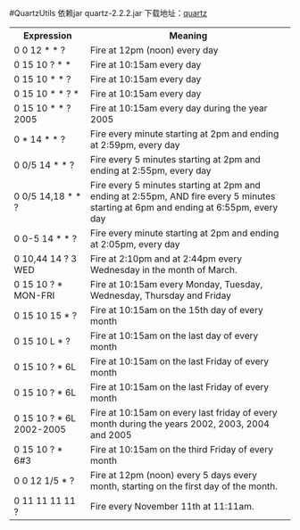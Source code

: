 ﻿#QuartzUtils
依赖jar quartz-2.2.2.jar
下载地址：[quartz](http://www.quartz-scheduler.org/)
<table class="table table-bordered table-striped table-condensed">
   <tr>
      <th>Expression </th>
      <th>Meaning</th>
   </tr>
   <tr>
      <td>0 0 12 * * ? </td>
      <td>Fire at 12pm (noon) every day</td>
   </tr>
   <tr>
      <td>0 15 10 ? * * </td>
      <td>Fire at 10:15am every day</td>
   </tr>
   <tr>
      <td>0 15 10 * * ? </td>
      <td>Fire at 10:15am every day</td>
   </tr>
   <tr>
      <td>0 15 10 * * ? * </td>
      <td>Fire at 10:15am every day</td>
   </tr>
   <tr>
      <td>0 15 10 * * ? 2005 </td>
      <td>Fire at 10:15am every day during the year 2005</td>
   </tr>
   <tr>
      <td>0 * 14 * * ? </td>
      <td>Fire every minute starting at 2pm and ending at 2:59pm, every day</td>
   </tr>
   <tr>
      <td>0 0/5 14 * * ? </td>
      <td>Fire every 5 minutes starting at 2pm and ending at 2:55pm, every day</td>
   </tr>
   <tr>
      <td>0 0/5 14,18 * * ? </td>
      <td>Fire every 5 minutes starting at 2pm and ending at 2:55pm, AND fire every 5 minutes starting at 6pm and ending at 6:55pm, every day</td>
   </tr>
   <tr>
      <td>0 0-5 14 * * ? </td>
      <td>Fire every minute starting at 2pm and ending at 2:05pm, every day</td>
   </tr>
   <tr>
      <td>0 10,44 14 ? 3 WED </td>
      <td>Fire at 2:10pm and at 2:44pm every Wednesday in the month of March.</td>
   </tr>
   <tr>
      <td>0 15 10 ? * MON-FRI </td>
      <td>Fire at 10:15am every Monday, Tuesday, Wednesday, Thursday and Friday</td>
   </tr>
   <tr>
      <td>0 15 10 15 * ? </td>
      <td>Fire at 10:15am on the 15th day of every month</td>
   </tr>
   <tr>
      <td>0 15 10 L * ? </td>
      <td>Fire at 10:15am on the last day of every month</td>
   </tr>
   <tr>
      <td>0 15 10 ? * 6L </td>
      <td>Fire at 10:15am on the last Friday of every month</td>
   </tr>
   <tr>
      <td>0 15 10 ? * 6L </td>
      <td>Fire at 10:15am on the last Friday of every month</td>
   </tr>
   <tr>
      <td>0 15 10 ? * 6L 2002-2005 </td>
      <td>Fire at 10:15am on every last friday of every month during the years 2002, 2003, 2004 and 2005</td>
   </tr>
   <tr>
      <td>0 15 10 ? * 6#3 </td>
      <td>Fire at 10:15am on the third Friday of every month</td>
   </tr>
   <tr>
      <td>0 0 12 1/5 * ? </td>
      <td>Fire at 12pm (noon) every 5 days every month, starting on the first day of the month.</td>
   </tr>
   <tr>
      <td>0 11 11 11 11 ? </td>
      <td>Fire every November 11th at 11:11am.</td>
   </tr>
</table>
